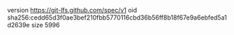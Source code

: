 version https://git-lfs.github.com/spec/v1
oid sha256:cedd65d3f0ae3bef210fbb5770116cbd36b56ff8b18f67e9a6ebfed5a1d2639e
size 5996
